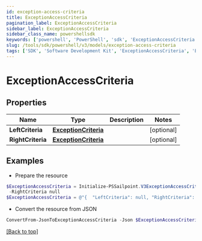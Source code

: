 ```yaml
---
id: exception-access-criteria
title: ExceptionAccessCriteria
pagination_label: ExceptionAccessCriteria
sidebar_label: ExceptionAccessCriteria
sidebar_class_name: powershellsdk
keywords: ['powershell', 'PowerShell', 'sdk', 'ExceptionAccessCriteria', 'ExceptionAccessCriteria'] 
slug: /tools/sdk/powershell/v3/models/exception-access-criteria
tags: ['SDK', 'Software Development Kit', 'ExceptionAccessCriteria', 'ExceptionAccessCriteria']
---
```



# ExceptionAccessCriteria

## Properties

Name | Type | Description | Notes
------------ | ------------- | ------------- | -------------
**LeftCriteria** | [**ExceptionCriteria**](exception-criteria) |  | [optional] 
**RightCriteria** | [**ExceptionCriteria**](exception-criteria) |  | [optional] 

## Examples

- Prepare the resource
```powershell
$ExceptionAccessCriteria = Initialize-PSSailpoint.V3ExceptionAccessCriteria  -LeftCriteria null `
 -RightCriteria null
$ExceptionAccessCriteria = @"{  "LeftCriteria": null, "RightCriteria": null }"@
```

- Convert the resource from JSON
```powershell
ConvertFrom-JsonToExceptionAccessCriteria -Json $ExceptionAccessCriteria
```


[[Back to top]](#) 


